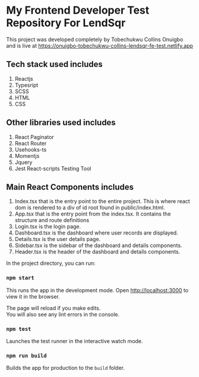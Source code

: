 # My Frontend Developer Test Repository For LendSqr

This project was developed completely by Tobechukwu Collins Onuigbo and is live at https://onuigbo-tobechukwu-collins-lendsqr-fe-test.netlify.app 

## Tech stack used includes
1. Reactjs
2. Typesript
3. SCSS
4. HTML
5. CSS

## Other libraries used includes
1. React Paginator
2. React Router
3. Usehooks-ts
4. Momentjs
5. Jquery
6. Jest React-scripts Testing Tool

## Main React Components includes
1. Index.tsx that is the entry point to the entire project. This is where react dom is rendered to a div of id root found in public/index.html.
2. App.tsx that is the entry point from the index.tsx. It contains the structure and route definitions
3. Login.tsx is the login page.
4. Dashboard.tsx is the dashboard where user records are displayed.
5. Details.tsx is the user details page.
6. Sidebar.tsx is the sidebar of the dashboard and details components.
7. Header.tsx is the header of the dashboard and details components.

In the project directory, you can run:

### `npm start`

This runs the app in the development mode.
Open [http://localhost:3000](http://localhost:3000) to view it in the browser.

The page will reload if you make edits.\
You will also see any lint errors in the console.

### `npm test`
Launches the test runner in the interactive watch mode.

### `npm run build`
Builds the app for production to the `build` folder.

